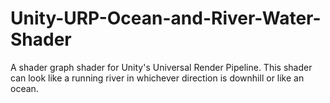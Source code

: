 # Unity-URP-Ocean-and-River-Water-Shader
A shader graph shader for Unity's Universal Render Pipeline. This shader can look like a running river in whichever direction is downhill or like an ocean.
